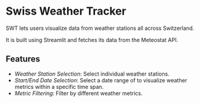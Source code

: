 # Swiss Weather Tracker

SWT lets users visualize data from weather stations all across Switzerland.

It is built using Streamlit and fetches its data from the Meteostat API.

## Features

- *Weather Station Selection*: Select individual weather stations.
- *Start/End Date Selection*: Select a date range of to visualize weather metrics within a specific time span.
- *Metric Filtering*: Filter by different weather metrics.
